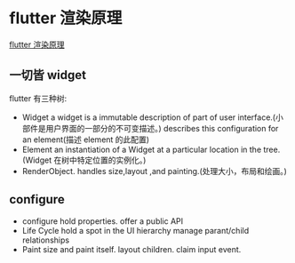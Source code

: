 # flutter 渲染原理

[flutter 渲染原理](https://www.youtube.com/watch?v=996ZgFRENMs)

## 一切皆 widget

flutter 有三种树:

- Widget
  a widget is a immutable description of part of user interface.(小部件是用户界面的一部分的不可变描述。)
  describes this configuration for an element(描述 element 的此配置)
- Element
  an instantiation of a Widget at a particular location in the tree.(Widget 在树中特定位置的实例化。)
- RenderObject.
  handles size,layout ,and painting.(处理大小，布局和绘画。)

## configure

- configure
  hold properties. offer a public API
- Life Cycle
  hold a spot in the UI hierarchy 
  manage parant/child relationships
- Paint
  size and paint itself.
  layout children.
  claim input event.
